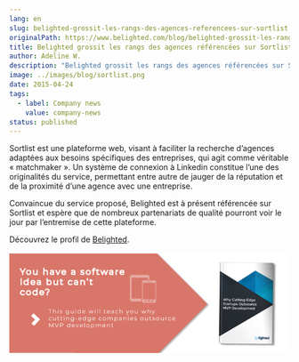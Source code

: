 ```yaml
---
lang: en
slug: belighted-grossit-les-rangs-des-agences-referencees-sur-sortlist
originalPath: https://www.belighted.com/blog/belighted-grossit-les-rangs-des-agences-referencees-sur-sortlist
title: Belighted grossit les rangs des agences référencées sur Sortlist
author: Adeline W.
description: "Belighted grossit les rangs des agences référencées sur Sortlist "
image: ../images/blog/sortlist.png
date: 2015-04-24
tags:
  - label: Company news
    value: company-news
status: published
---
```

Sortlist est une plateforme web, visant à faciliter la recherche d’agences adaptées aux besoins spécifiques des entreprises, qui agit comme véritable « matchmaker ». Un système de connexion à Linkedin constitue l’une des originalités du service, permettant entre autre de jauger de la réputation et de la proximité d’une agence avec une entreprise.

Convaincue du service proposé, Belighted est à présent référencée sur Sortlist et espère que de nombreux partenariats de qualité pourront voir le jour par l’entremise de cette plateforme.

Découvrez le profil de [Belighted](https://www.sortlist.com/fr/agency/belighted).  
 [![You have a software idea but can't code?](/content/images/legacy/2r_muYcfC0X7-yUFIS_kd.png)](https://cta-redirect.hubspot.com/cta/redirect/1684659/2a757af5-8c70-4e5b-bd84-3e0c399fa61d)